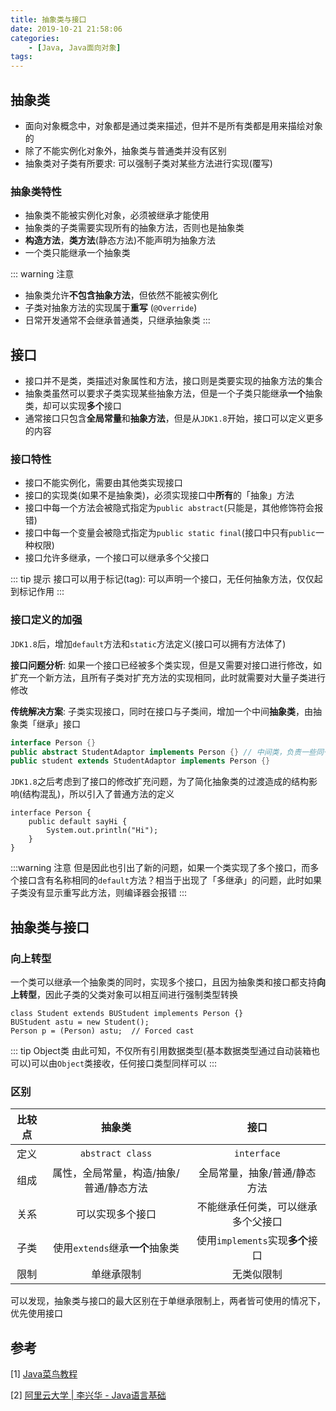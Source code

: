 ```yaml
---
title: 抽象类与接口
date: 2019-10-21 21:58:06
categories: 
    - [Java, Java面向对象]
tags:
---
```

## 抽象类
- 面向对象概念中，对象都是通过类来描述，但并不是所有类都是用来描绘对象的
- 除了不能实例化对象外，抽象类与普通类并没有区别
- 抽象类对子类有所要求: 可以强制子类对某些方法进行实现(覆写)

### 抽象类特性
- 抽象类不能被实例化对象，必须被继承才能使用
- 抽象类的子类需要实现所有的抽象方法，否则也是抽象类
- **构造方法**，**类方法**(静态方法)不能声明为抽象方法
- 一个类只能继承一个抽象类

::: warning 注意
- 抽象类允许**不包含抽象方法**，但依然不能被实例化
- 子类对抽象方法的实现属于**重写** (`@Override`)
- 日常开发通常不会继承普通类，只继承抽象类
:::

## 接口
- 接口并不是类，类描述对象属性和方法，接口则是类要实现的抽象方法的集合
- 抽象类虽然可以要求子类实现某些抽象方法，但是一个子类只能继承**一个**抽象类，却可以实现**多个**接口
- 通常接口只包含**全局常量**和**抽象方法**，但是从`JDK1.8`开始，接口可以定义更多的内容

### 接口特性
- 接口不能实例化，需要由其他类实现接口
- 接口的实现类(如果不是抽象类)，必须实现接口中**所有**的「抽象」方法
- 接口中每一个方法会被隐式指定为`public abstract`(只能是，其他修饰符会报错)
- 接口中每一个变量会被隐式指定为`public static final`(接口中只有`public`一种权限)
- 接口允许多继承，一个接口可以继承多个父接口

::: tip 提示
接口可以用于标记(tag): 可以声明一个接口，无任何抽象方法，仅仅起到标记作用
:::

### 接口定义的加强
`JDK1.8`后，增加`default`方法和`static`方法定义(接口可以拥有方法体了)

**接口问题分析**: 如果一个接口已经被多个类实现，但是又需要对接口进行修改，如扩充一个新方法，且所有子类对扩充方法的实现相同，此时就需要对大量子类进行修改

**传统解决方案**: 子类实现接口，同时在接口与子类间，增加一个中间**抽象类**，由抽象类「继承」接口
```java
interface Person {}
public abstract StudentAdaptor implements Person {} // 中间类，负责一些同一的修改，实现
public student extends StudentAdaptor implements Person {}
```

`JDK1.8`之后考虑到了接口的修改扩充问题，为了简化抽象类的过渡造成的结构影响(结构混乱)，所以引入了普通方法的定义
```java{2}
interface Person {
    public default sayHi {
        System.out.println("Hi");
    }
}
```

:::warning 注意
但是因此也引出了新的问题，如果一个类实现了多个接口，而多个接口含有名称相同的`default`方法？相当于出现了「多继承」的问题，此时如果子类没有显示重写此方法，则编译器会报错
:::

## 抽象类与接口
### 向上转型
一个类可以继承一个抽象类的同时，实现多个接口，且因为抽象类和接口都支持**向上转型**，因此子类的父类对象可以相互间进行强制类型转换
```java{3}
class Student extends BUStudent implements Person {}
BUStudent astu = new Student();
Person p = (Person) astu;  // Forced cast
```

::: tip Object类
由此可知，不仅所有引用数据类型(基本数据类型通过自动装箱也可以)可以由`Object`类接收，任何接口类型同样可以
:::

### 区别
|  比较点  |     抽象类      |     接口      |  
| :----: | :-----------: | :-----------: |
| 定义 |  `abstract class` | `interface` |
| 组成 | 属性，全局常量，构造/抽象/普通/静态方法 | 全局常量，抽象/普通/静态方法 |
| 关系 | 可以实现多个接口 | 不能继承任何类，可以继承多个父接口 |
| 子类 | 使用`extends`继承**一个**抽象类| 使用`implements`实现**多个**接口 |
| 限制 | 单继承限制 | 无类似限制 |

可以发现，抽象类与接口的最大区别在于单继承限制上，两者皆可使用的情况下，优先使用接口

## 参考
[1] [Java菜鸟教程](https://www.runoob.com/java/java-abstraction.html) 

[2] [阿里云大学 | 李兴华 - Java语言基础](https://edu.aliyun.com/roadmap/java?spm=5176.13345299.1392477.3.63ddf153q7QkVf)




